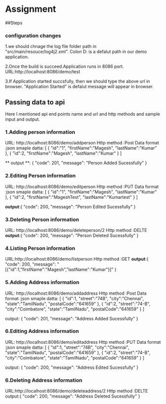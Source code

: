# Assignment

##Steps

### configuration changes

1.we should chnage the log file folder path in "src/main/resouce/log4j2.xml".
Colon D: is a defalut path in our demo application.

2.Once the build is succeed.Application runs in 8086 port.
URL:http://localhost:8086/demo/test

3.If Application started succsfully, then we should type the above url in browser.
"Application Started" is defalut message will appear in browser.


## Passing data to api

Here I mentioned api end points name and url and http methods and sample input and  output.

### 1.Adding person information

URL: http://localhost:8086/demo/addperson 
Http method :Post
Data format :json
smaple datta: [
    {
        "id":"1",
        "firstName":"Magesh",
        "lastName":"Kumar"
    },
    {
        "id":2,
        "firstName":"Magesh",
        "lastName":"Kumar"
    }
]

** output **: {
    "code": 201,
    "message": "Person Added Sucessfully"
}

### 2.Editing Person information

URL: http://localhost:8086/demo/editperson
Http method :PUT
Data format :json
smaple datta: [
    {
        "id":"1",
        "firstName":"Magesh",
        "lastName":"Kumar"
    },
    {
        "id":2,
        "firstName":"MageshTest",
        "lastName":"Kumartest"
    }
]

**output**:{
    "code": 200,
    "message": "Person Edited Sucessfully"
}

### 3.Deleting Person information

URL: http://localhost:8086/demo/deleteperson/2
Http method :DELTE
**output**:{
    "code": 200,
    "message": "Person Deleted Sucessfully"
}

### 4.Listing Person information
URL:http://localhost:8086/demo/listperson
Http method :GET
**output**:{
    "code": 200,
    "message": "[{\"id\":1,\"firstName\":\"Magesh\",\"lastName\":\"Kumar\"}]"
}

### 5.Adding Address information
URL: http://localhost:8086/demo/addaddress 
Http method :Post
Data format :json
smaple datta: [
    {
        "id":1,
        "street":"74B",
        "city":"Chennai",
        "state":"TamilNadu",
        "postalCode":"641659"
    },
    {
        "id":2,
        "street":"74-B",
        "city":"Coimbatore",
        "state":"TamilNadu",
        "postalCode":"641659"
    }
]

output: {
    "code": 201,
    "message": "Address Added Sucessfully"
}

### 6.Editing Address information

URL: http://localhost:8086/demo/editaddress
Http method :PUT
Data format :json
smaple datta: [
    {
        "id":1,
        "street":"74B",
        "city":"Chennai",
        "state":"TamilNadu",
        "postalCode":"641659"
    },
    {
        "id":2,
        "street":"74-B",
        "city":"Coimbatore",
        "state":"TamilNadu",
        "postalCode":"641659"
    }
]

output: {
    "code": 200,
    "message": "Address Edited Sucessfully"
}

### 6.Deleting Address information

URL:http://localhost:8086/demo/deleteaddress/2
Http method :DELTE
output:{
    "code": 200,
    "message": "Address Deleted Sucessfully"
}


